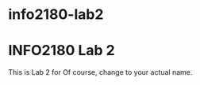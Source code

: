 # info2180-lab2

# INFO2180 Lab 2
This is Lab 2 for <Tareque Robinson>
Of course, change <Tareque Robinson> to your actual name.